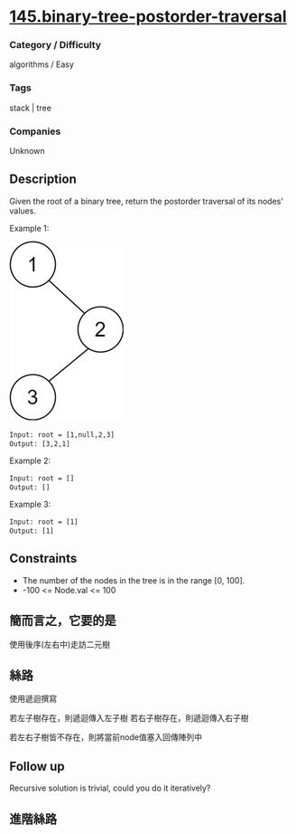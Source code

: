# [145.binary-tree-postorder-traversal](https://leetcode.com/problems/binary-tree-postorder-traversal)

### Category / Difficulty
algorithms / Easy

### Tags
stack | tree
	 		
### Companies
Unknown


## Description

Given the root of a binary tree, return the postorder traversal of its nodes' values.

 

Example 1:


![image info](./img/145e1.jpg)
```
Input: root = [1,null,2,3]
Output: [3,2,1]
```

Example 2:
```
Input: root = []
Output: []
```

Example 3:
```
Input: root = [1]
Output: [1]
```

## Constraints
- The number of the nodes in the tree is in the range [0, 100].
- -100 <= Node.val <= 100

## 簡而言之，它要的是
使用後序(左右中)走訪二元樹

## 絲路
使用遞迴撰寫

若左子樹存在，則遞迴傳入左子樹
若右子樹存在，則遞迴傳入右子樹

若左右子樹皆不存在，則將當前node值塞入回傳陣列中

## Follow up
Recursive solution is trivial, could you do it iteratively?

## 進階絲路



